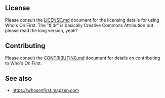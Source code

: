 ## License

Please consult the [LICENSE.md](LICENSE.md) document for the licensing details for using Who's On First. The "tl;dr" is basically Creative Commons Attribution but please read the long version, yeah?

## Contributing

Please consult the [CONTRIBUTING.md](CONTRIBUTING.md) document for details on contributing to Who's On First.

## See also

* https://whosonfirst.mapzen.com
